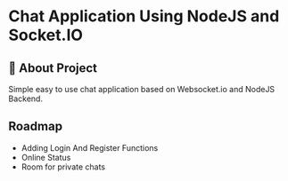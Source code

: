 
# Chat Application Using NodeJS and Socket.IO



## 🚀 About Project
Simple easy to use chat application based on Websocket.io and NodeJS Backend.



## Roadmap

- Adding Login And Register Functions
- Online Status
- Room for private chats
